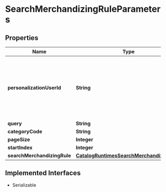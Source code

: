 

# SearchMerchandizingRuleParameters


## Properties

| Name | Type | Description | Notes |
|------------ | ------------- | ------------- | -------------|
|**personalizationUserId** | **String** | User specific personalization ID.  For Monetate users (AKA MID), it follows this format 2.x.y, where x and y are integers |  [optional] |
|**query** | **String** |  |  [optional] |
|**categoryCode** | **String** |  |  [optional] |
|**pageSize** | **Integer** |  |  [optional] |
|**startIndex** | **Integer** |  |  [optional] |
|**searchMerchandizingRule** | [**CatalogRuntimesSearchMerchandizingRule**](CatalogRuntimesSearchMerchandizingRule.md) |  |  [optional] |


## Implemented Interfaces

* Serializable


